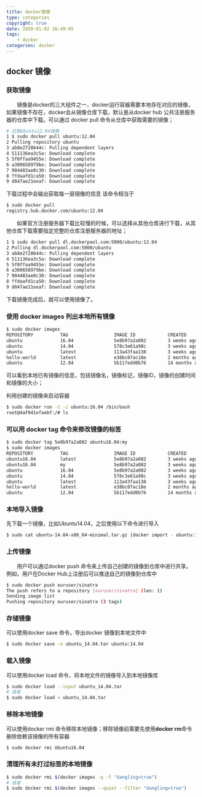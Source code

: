 ```yaml
---
title: docker镜像
type: categories
copyright: true
date: 2020-01-02 16:49:05
tags:
    - docker
categories: docker
---
```


## docker 镜像
### 获取镜像

&emsp;&emsp;镜像是docker的三大组件之一，docker运行容器需要本地存在对应的镜像，如果镜像不存在，docker会从镜像仓库下载，默认是从docker hub 公共注册服务器的仓库中下载。可以通过 docker pull 命令从仓库中获取需要的镜像；

<!--more-->
```sh
# 拉取Ubuntu12.04镜像
1 $ sudo docker pull ubuntu:12.04
2 Pulling repository ubuntu
3 ab8e2728644c: Pulling dependent layers
4 511136ea3c5a: Download complete
5 5f0ffaa9455e: Download complete
6 a300658979be: Download complete
7 904483ae0c30: Download complete
8 ffdaafd1ca50: Download complete
9 d047ae21eeaf: Download complete
```
下载过程中会输出获取每一层镜像的信息
该命令相当于
```sh
$ sudo docker pull
registry.hub.docker.com/ubuntu:12.04 
```
&emsp;&emsp;如果官方注册服务器下载比较慢的时候，可以选择从其他仓库进行下载，从其他仓库下载需要指定完整的仓库注册服务器的地址；

```sh
1 $ sudo docker pull dl.dockerpool.com:5000/ubuntu:12.04
2 Pulling dl.dockerpool.com:5000/ubuntu
3 ab8e2728644c: Pulling dependent layers
4 511136ea3c5a: Download complete
5 5f0ffaa9455e: Download complete
6 a300658979be: Download complete
7 904483ae0c30: Download complete
8 ffdaafd1ca50: Download complete
9 d047ae21eeaf: Download complete
```
下载镜像完成后，就可以使用镜像了。

### 使用 docker images 列出本地所有镜像
```sh
$ sudo docker images
REPOSITORY          TAG                 IMAGE ID            CREATED             SIZE
ubuntu              16.04               5e8b97a2a082        3 weeks ago         114MB
ubuntu              14.04               578c3e61a98c        3 weeks ago         223MB
ubuntu              latest              113a43faa138        3 weeks ago         81.2MB
hello-world         latest              e38bc07ac18e        2 months ago        1.85kB
ubuntu              12.04               5b117edd0b76        14 months ago       104MB
```
可以看到本地已有镜像的信息，包括镜像名，镜像标记，镜像ID，镜像的创建时间和镜像的大小；

利用创建的镜像来启动容器
```sh
$ sudo docker run -t -i ubuntu:16.04 /bin/bash
root@4af941efaebf:/# ls
```

### 可以用 docker tag 命令来修改镜像的标签
```sh
$ sudo docker tag 5e8b97a2a082 ubuntu16.04:my
$ sudo docker images
REPOSITORY          TAG                 IMAGE ID            CREATED             SIZE
ubuntu16.04         latest              5e8b97a2a082        3 weeks ago         114MB
ubuntu16.04         my                  5e8b97a2a082        3 weeks ago         114MB
ubuntu              16.04               5e8b97a2a082        3 weeks ago         114MB
ubuntu              14.04               578c3e61a98c        3 weeks ago         223MB
ubuntu              latest              113a43faa138        3 weeks ago         81.2MB
hello-world         latest              e38bc07ac18e        2 months ago        1.85kB
ubuntu              12.04               5b117edd0b76        14 months ago       104MB
```

### 本地导入镜像
先下载一个镜像，比如Ubuntu14.04，之后使用以下命令进行导入
```sh
$ sudo cat ubuntu-14.04-x86_64-minimal.tar.gz |docker import - ubuntu:14.04
```

### 上传镜像
&emsp;&emsp;用户可以通过docker push 命令来上传自己创建的镜像到仓库中进行共享。例如，用户在Docker Hub上注册后可以推送自己的镜像到仓库中
```sh
$ sudo docker push ouruser/sinatra
The push refers to a repository [ouruser/sinatra] (len: 1)
Sending image list
Pushing repository ouruser/sinatra (3 tags)
```

### 存储镜像
可以使用docker save 命令，导出docker 镜像到本地文件中
```sh
$ sudo docker save -o ubuntu_14.04.tar ubuntu:14.04
```

### 载入镜像
可以使用docker load 命令，将本地文件的镜像导入到本地镜像库
```sh
$ sudo docker load --input ubuntu_14.04.tar
# 或者
$ sudo docker load < ubuntu_14.04.tar
```

### 移除本地镜像
可以使用docker rmi 命令移除本地镜像；移除镜像前需要先使用**docker rm**命令删除依赖该镜像的所有容器
```sh
$ sudo docker rmi Ubuntu16.04
```

### 清理所有未打过标签的本地镜像
```sh
$ sudo docker rmi $(docker images -q -f "dangling=true")
# 或者
$ sudo docker rmi $(docker images --quiet --filter "dangling=true")
```
